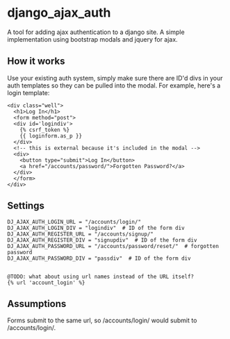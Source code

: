 # django_ajax_auth

A tool for adding ajax authentication to a django site. A simple implementation using bootstrap modals and jquery for ajax.

## How it works

Use your existing auth system, simply make sure there are ID'd divs in your auth templates so they can be pulled into the modal. For example, here's a login template:

    <div class="well">
      <h1>Log In</h1>
      <form method="post">
      <div id='logindiv'>
        {% csrf_token %}
        {{ loginform.as_p }}
      </div>
      <!-- this is external because it's included in the modal -->
      <div>
        <button type="submit">Log In</button>
        <a href="/accounts/password/">Forgotten Password?</a>
      </div>
      </form>
    </div>

## Settings

    DJ_AJAX_AUTH_LOGIN_URL = "/accounts/login/"
    DJ_AJAX_AUTH_LOGIN_DIV = "logindiv"  # ID of the form div
    DJ_AJAX_AUTH_REGISTER_URL = "/accounts/signup/"
    DJ_AJAX_AUTH_REGISTER_DIV = "signupdiv"  # ID of the form div
    DJ_AJAX_AUTH_PASSWORD_URL = "/accounts/password/reset/"  # forgotten password
    DJ_AJAX_AUTH_PASSWORD_DIV = "passdiv"  # ID of the form div


    @TODO: what about using url names instead of the URL itself?
    {% url 'account_login' %}

## Assumptions

Forms submit to the same url, so /accounts/login/ would submit to /accounts/login/.